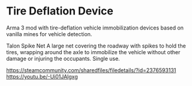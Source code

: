 # Tire Deflation Device

Arma 3 mod with tire-deflation vehicle immobilization devices based on vanilla mines for vehicle detection.

Talon Spike Net
A large net covering the roadway with spikes to hold the tires, wrapping around the axle to immobilize the vehicle without other damage or injuring the occupants. Single use.

https://steamcommunity.com/sharedfiles/filedetails/?id=2376593131  
https://youtu.be/-Ui01JAlgxg
